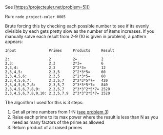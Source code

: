 See [https://projecteuler.net/problem=5]()

Run: `node project-euler 0005`

Brute forcing this by checking each possible number to see if its evenly divisible by each gets pretty slow as the number of items increases. If you manually solve each result from 2-9 (10 is given in problem), a pattern appears:

```
Input               Primes     Products     Result
-----               ------     --------     ------
2:                  2          2=           2
2,3:                2,3        2*3=         6
2,3,4:              2,3        2^2*3=       12
2,3,4,5:            2,3,5      2^2*3*5=     60
2,3,4,5,6:          2,3,5      2^2*3*5=     60
2,3,4,5,6,7:        2,3,5,7    2^2*3*5*7=   420
2,3,4,5,6,7,8:      2,3,5,7    2^3*3*5*7=   840
2,3,4,5,6,7,8,9:    2,3,5,7    2^3*3^2*5*7= 2520
2,3,4,5,6,7,8,9,10: 2,3,5,7,9  2^3*3^2*5*7= 2520

```

The algorithm I used for this is 3 steps:

1. Get all prime numbers from 1-N ([see problem 3](../problem-0003))
2. Raise each prime to its max power where the result is less than N as you need as many factors of the prime as allowed
3. Return product of all raised primes
